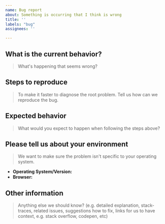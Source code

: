 ```yaml
---
name: Bug report
about: Something is occurring that I think is wrong
title: ''
labels: "bug"
assignees: ''

---
```


## What is the current behavior?

> What's happening that seems wrong?

## Steps to reproduce

> To make it faster to diagnose the root problem. Tell us how can we reproduce the bug.

## Expected behavior

> What would you expect to happen when following the steps above?

## Please tell us about your environment

> We want to make sure the problem isn't specific to your operating system.
  
- **Operating System/Version:** 
- **Browser:** 

## Other information

> Anything else we should know? (e.g. detailed explanation, stack-traces, related issues, suggestions how to fix, links for us to have context, e.g. stack overflow, codepen, etc)

